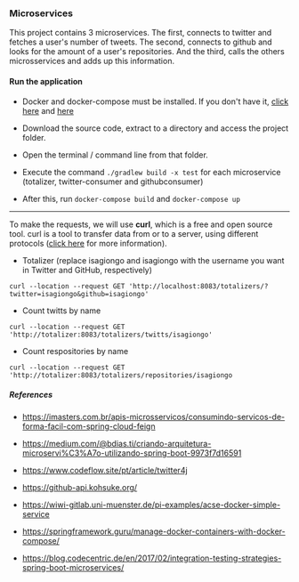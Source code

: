 ### Microservices

This project contains 3 microservices. The first, connects to twitter and fetches a user's number of tweets. The second, connects to github and looks for the amount of a user's repositories. And the third, calls the others microsservices and adds up this information.

#### Run the application 
* Docker and docker-compose must be installed. If you don't have it, [click here](https://docs.docker.com/get-docker/) and [here](https://docs.docker.com/compose/install/)

* Download the source code, extract to a directory and access the project folder.
* Open the terminal / command line from that folder.

* Execute the command `./gradlew build -x test` for each microservice (totalizer, twitter-consumer and githubconsumer)
* After this, run `docker-compose build` and `docker-compose up`
---
To make the requests, we will use **curl**, which is a free and open source tool.
curl is a tool to transfer data from or to a server, using different protocols ([click here](https://curl.haxx.se/) for more information).

* Totalizer (replace isagiongo and isagiongo with the username you want in Twitter and GitHub, respectively)
``` 
curl --location --request GET 'http://localhost:8083/totalizers/?twitter=isagiongo&github=isagiongo'
``` 
* Count twitts by name
```
curl --location --request GET 'http://totalizer:8083/totalizers/twitts/isagiongo'
``` 
* Count respositories by name
```
curl --location --request GET 'http://totalizer:8083/totalizers/repositories/isagiongo
``` 

##### References
* https://imasters.com.br/apis-microsservicos/consumindo-servicos-de-forma-facil-com-spring-cloud-feign
* https://medium.com/@bdias.ti/criando-arquitetura-microservi%C3%A7o-utilizando-spring-boot-9973f7d16591
* https://www.codeflow.site/pt/article/twitter4j
* https://github-api.kohsuke.org/
* https://wiwi-gitlab.uni-muenster.de/pi-examples/acse-docker-simple-service
* https://springframework.guru/manage-docker-containers-with-docker-compose/

* https://blog.codecentric.de/en/2017/02/integration-testing-strategies-spring-boot-microservices/
